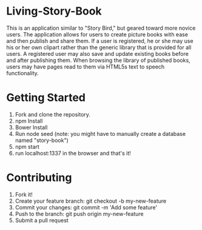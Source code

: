 # Living-Story-Book
This is an application similar to "Story Bird," but geared toward more novice users. The application allows for users to create picture books with ease and then publish and share them.  If a user is registered, he or she may use his or her own clipart rather than the generic library that is provided for all users.  A registered user may also save and update existing books before and after publishing them.  When browsing the library of published books, users may have pages read to them via HTML5s text to speech functionality.

# Getting Started
1) Fork and clone the repository.  
2) npm Install  
3) Bower Install  
4) Run node seed (note: you might have to manually create a database named "story-book")  
5) npm start  
6) run localhost:1337 in the browser and that's it!  

# Contributing
1) Fork it!  
2) Create your feature branch: git checkout -b my-new-feature  
3) Commit your changes: git commit -m 'Add some feature'  
4) Push to the branch: git push origin my-new-feature  
5) Submit a pull request  
